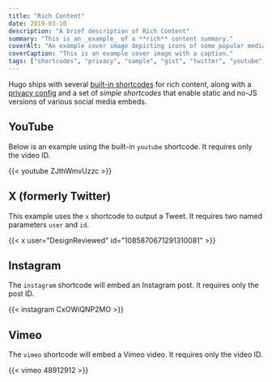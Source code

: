 ```yaml
---
title: "Rich Content"
date: 2019-03-10
description: "A brief description of Rich Content"
summary: "This is an _example_ of a **rich** content summary."
coverAlt: "An example cover image depicting icons of some popular media organisations."
coverCaption: "This is an example cover image with a caption."
tags: ["shortcodes", "privacy", "sample", "gist", "twitter", "youtube", "vimeo"]
---
```


Hugo ships with several [built-in shortcodes](https://gohugo.io/content-management/shortcodes/#use-hugos-built-in-shortcodes) for rich content, along with a [privacy config](https://gohugo.io/about/hugo-and-gdpr/) and a set of _simple shortcodes_ that enable static and no-JS versions of various social media embeds.

## YouTube

Below is an example using the built-in `youtube` shortcode. It requires only the video ID.

{{< youtube ZJthWmvUzzc >}}

## X (formerly Twitter)

This example uses the `x` shortcode to output a Tweet. It requires two named parameters `user` and `id`.

{{< x user="DesignReviewed" id="1085870671291310081" >}}

## Instagram

The `instagram` shortcode will embed an Instagram post. It requires only the post ID.

{{< instagram CxOWiQNP2MO >}}

## Vimeo

The `vimeo` shortcode will embed a Vimeo video. It requires only the video ID.

{{< vimeo 48912912 >}}
